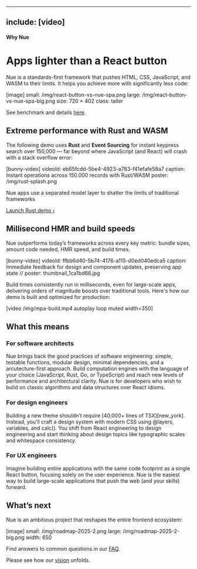 
---
include: [video]
---

#### Why Nue
# Apps lighter than a React button
Nue is a standards-first framework that pushes HTML, CSS, JavaScript, and WASM to their limits. It helps you achieve more with significantly less code:

[image]
  small: /img/react-button-vs-nue-spa.png
  large: /img/react-button-vs-nue-spa-big.png
  size: 720 × 402
  class: taller

See benchmark and details [here](react-button-vs-nue.html).


## Extreme performance with Rust and WASM
The following demo uses **Rust** and **Event Sourcing** for instant keypress search over 150,000 — far beyond where JavaScript (and React) will crash with a stack overflow error:

[bunny-video]
  videoId: eb65fcdd-5be4-4923-a783-f41efafe58a7
  caption: Instant operations across 150.000 records with Rust/WASM
  poster: /img/rust-splash.png


Nue apps use a separated model layer to shatter the limits of traditional frameworks

[Launch Rust demo ›](https://mpa.nuejs.org/app/?rust)



## Millisecond HMR and build speeds
Nue outperforms today’s frameworks across every key metric: bundle sizes, amount code needed, HMR speed, and build times.

[bunny-video]
  videoId: ffbb6d40-5b74-4176-a115-d0ed040edca5
  caption: Immediate feedback for design and component updates, preserving app state
  // poster: thumbnail_1ca1bd66.jpg

Build times consistently run in milliseconds, even for large-scale apps, delivering orders of magnitude boosts over traditional tools. Here's how our demo is built and optimized for production:

[video /img/mpa-build.mp4 autoplay loop muted width=350]



## What this means

### For software architects
Nue brings back the good practices of software engineering: simple, testable functions, modular design, minimal dependencies, and a arcutecture-first approach. Build computation engines with the language of your choice (JavaScript, Rust, Go, or TypeScript) and reach new levels of performance and architectural clarity. Nue is for developers who wish to bulid on classic algorithms and data structures over React idioms.

### For design engineers
Building a new theme shouldn’t require [40,000+ lines of TSX][new_york]. Instead, you’ll craft a design system with modern CSS using @layers, variables, and calc(). You shift from React engineering to design engineering and start thinking about design topics like typographic scales and whitespace consistency.

### For UX engineers
Imagine building entire applications with the same code footprint as a single React button, focusing solely on the user experience. Nue is the easiest way to build large-scale applications that push the web (and your skills) forward.


## What’s next
Nue is an ambitious project that reshapes the entire frontend ecosystem:

[image]
  small: /img/roadmap-2025-2.png
  large: /img/roadmap-2025-2-big.png
  width: 650

Find answers to common questions in our [FAQ](faq.html).

Please see how our [vision](/vision/) unfolds.
